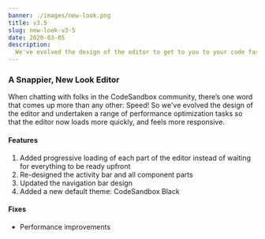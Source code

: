 ```yaml
---
banner: ./images/new-look.png
title: v3.5
slug: new-look-v3-5
date: 2020-03-05
description:
  We've evolved the design of the editor to get to you to your code faster.
---
```


### A Snappier, New Look Editor

When chatting with folks in the CodeSandbox community, there’s one word that comes up more than any other: Speed! So we've evolved the design of the editor and undertaken a range of performance optimization tasks so that the editor now loads more quickly, and feels more responsive.

#### Features

<ol>
  <li>Added progressive loading of each part of the editor instead of waiting for everything to be ready upfront</li>
  <li>Re-designed the activity bar and all component parts</li>
  <li>Updated the navigation bar design</li>
  <li>Added a new default theme: CodeSandbox Black</li>  
</ol>

#### Fixes

<ul>
  <li>Performance improvements</li>
</ul>

